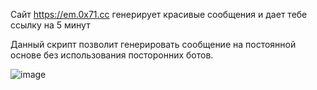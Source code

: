 Сайт https://em.0x71.cc генерирует красивые сообщения и дает тебе ссылку на 5 минут

Данный скрипт позволит генерировать сообщение на постоянной основе без использования посторонних ботов.

![image](https://user-images.githubusercontent.com/81315918/151069933-50b1d120-c3aa-4420-b2fc-3a3d6742c961.png)
